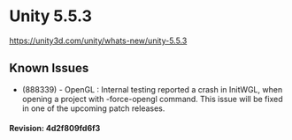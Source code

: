 # Unity 5.5.3
https://unity3d.com/unity/whats-new/unity-5.5.3

## Known Issues

<ul>
<li>(888339) - OpenGL : Internal testing reported a crash in InitWGL, when opening a project with -force-opengl command. This issue will be fixed in one of the upcoming patch releases.</li>
</ul>

#### Revision: 4d2f809fd6f3
